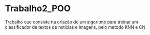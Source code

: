 # Trabalho2_POO
Trabalho que consiste na criação de um algoritmo para treinar um classificador de textos de noticias e imagens, pelo metodo KNN e CN
